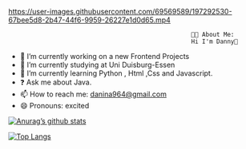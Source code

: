 

https://user-images.githubusercontent.com/69569589/197292530-67bee5d8-2b47-44f6-9959-26227e1d0d65.mp4



                                                       👨‍💻 About Me:
                                                       Hi I'm Danny👋

- 🔭 I’m currently working on a new Frontend Projects
- 🌱 I’m currently studying at Uni Duisburg-Essen
- 📖 I’m currently learning Python , Html ,Css and Javascript.
- ❓ Ask me about Java.
- 📫 How to reach me: danina964@gmail.com
- 😄 Pronouns: excited

[![Anurag’s github stats](https://github-readme-stats.vercel.app/api?username=Danny1024-na)](https://github.com/Danny1024-na)

[![Top Langs](https://github-readme-stats.vercel.app/api/top-langs/?username=Danny1024-na&layout=compact)](https://github.com/Danny1024-na)
